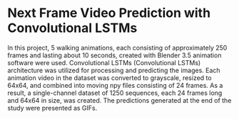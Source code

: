 # Next Frame Video Prediction with Convolutional LSTMs
 In this project, 5 walking animations, each consisting of approximately 250 frames and lasting about 10 seconds, created with Blender 3.5 animation software were used. Convolutional LSTMs (Convolutional LSTMs) architecture was utilized for processing and predicting the images. Each animation video in the dataset was converted to grayscale, resized to 64x64, and combined into moving npy files consisting of 24 frames. As a result, a single-channel dataset of 1250 sequences, each 24 frames long and 64x64 in size, was created. The predictions generated at the end of the study were presented as GIFs.
